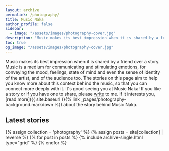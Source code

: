 ```yaml
---
layout: archive 
permalink: /photography/
title: Music Naka
author_profile: false
sidebar:
  - image: "/assets/images/photography-cover.jpg"
description: "Music makes its best impression when it is shared by a friend over a story. Music is a medium for communicating and stimulating emotions, for conveying the mood, feelings, state of mind and even the sense of identity of the artist, and of the audience too. The stories on this page aim to help you know more about this context behind the music, so that you can connect more deeply with it. It's good seeing you at Music Naka! If you like a story or if you have one to share, please write to me."
toc: true
og_image: "/assets/images/photography-cover.jpg"
---
```

Music makes its best impression when it is shared by a friend over a story. Music is a medium for communicating and stimulating emotions, for conveying the mood, feelings, state of mind and even the sense of identity of the artist, and of the audience too. The stories on this page aim to help you know more about this context behind the music, so that you can connect more deeply with it. It's good seeing you at Music Naka! If you like a story or if you have one to share, please [write](mailto:letters@aravindiyer.com) to me. If it interests you, [read more]({{ site.baseurl }}{% link _pages/photography-background.markdown %}) about the story behind Music Naka.

## Latest stories

<div class="grid__wrapper">
  {% assign collection = 'photography' %}
  {% assign posts = site[collection] | reverse %}
  {% for post in posts %}
    {% include archive-single.html type="grid" %}
  {% endfor %}
</div>
